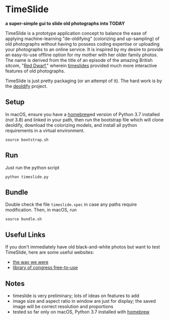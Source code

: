 # TimeSlide

__a super-simple gui to slide old photographs into TODAY__

TimeSlide is a prototype application concept to balance the ease of applying machine-learning "de-oldifying" (colorizing and up-sampling) of old photographs without having to possess coding expertise or uploading your photographs to an online service. It is inspired by my desire to provide an easy-to-use offline option for my mother with her older family photos. The name is derived from the title of an episode of the amazing British sitcom, "[Red Dwarf](https://www.reddwarf.co.uk/news/index.cfm)," wherein [timeslides](https://en.wikipedia.org/wiki/Timeslides) provided much more interactive features of old photographs.

TimeSlide is just pretty packaging (or an attempt of it). The hard work is by the [deoldify](https://github.com/jantic/DeOldify) project.

## Setup

In macOS, ensure you have a [homebrew](https://brew.sh)ed version of Python 3.7 installed (*not* 3.8) and linked in your path, then run the bootstrap file which will clone deoldify, download the colorizing models, and install all python requirements in a virtual environment.

```
source bootstrap.sh
```

## Run

Just run the python script

```
python timeslide.py
```

## Bundle

Double check the file `timeslide.spec` in case any paths require modification. Then, in macOS, run

```
source bundle.sh
```

## Useful Links

If you don't immediately have old black-and-white photos but want to test TimeSlide, here are some useful websites:

- [the way we were](https://www.reddit.com/r/TheWayWeWere/)
- [library of congress free-to-use](https://www.loc.gov/free-to-use/)

## Notes

- timeslide is very preliminary; lots of ideas on features to add
- image size and aspect ratio in window are just for display; the saved image will be correct resolution and proportions
- tested so far only on macOS, Python 3.7 installed with [homebrew](https://brew.sh)